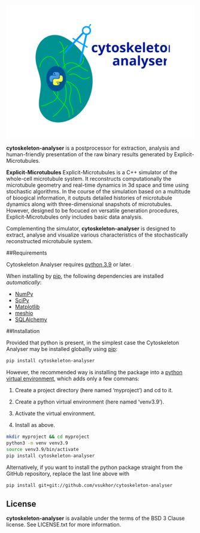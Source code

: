 ![logo](docs/source/_static/artwork/logo_t_large.svg)

**cytoskeleton-analyser** is a postprocessor for extraction, analysis and human-friendly presentation 
of the raw binary results generated by Explicit-Microtubules.

**Explicit-Microtubules** Explicit-Microtubules is a C++ simulator of the whole-cell microtubule system. 
It reconstructs computationally the microtubule geometry and real-time dynamics in 3d space and 
time using stochastic algorithms. In the course of the simulation based on a multitude of bioogical 
information, it outputs detailed histories of microtubule dynamics along with three-dimensional 
snapshots of microtubules. However, designed to be focuced on versatile generation procedures, 
Explicit-Microtubules only includes basic data analysis.

Complementing the simulator, **cytoskeleton-analyser** is designed to extract, analyse 
and visualize various characteristics of the stochastically reconstructed microtubule system.


##Requirements

Cytoskeleton Analyser requires [python 3.9](https://www.python.org/downloads/) or later. 

When installing by [pip](https://pip.pypa.io), the following dependencies are installed *automatically*:

* [NumPy](http://www.numpy.org)
* [SciPy](https://www.scipy.org/)
* [Matplotlib](https://matplotlib.org/)
* [meshio](https://github.com/nschloe/meshio)
* [SQLAlchemy](https://www.sqlalchemy.org/)


##Installation


Provided that python is present, in the simplest case the Cytoskeleton Analyser 
may be installed globallly using [pip](https://pip.pypa.io):

```bash
pip install cytoskeleton-analyser
```

However, the recommended way is installing the package into a
[python virtual environment](https://virtualenv.pypa.io), which adds only a few commans:

1. Create a project directory (here named ‘myproject’) and cd to it.

2. Create a python virtual environment (here named ‘venv3.9’).

3. Activate the virtual environment.

4. Install as above.

```bash
mkdir myproject && cd myproject
python3 -m venv venv3.9
source venv3.9/bin/activate
pip install cytoskeleton-analyser
```

Alternatively, if you want to install the python package straight from the GitHub repository, 
replace the last line above with

```bash
pip install git+git://github.com/vsukhor/cytoskeleton-analyser
```

## License
**cytoskeleton-analyser** is available under the terms of the BSD 3 Clause license. 
See LICENSE.txt for more information.

